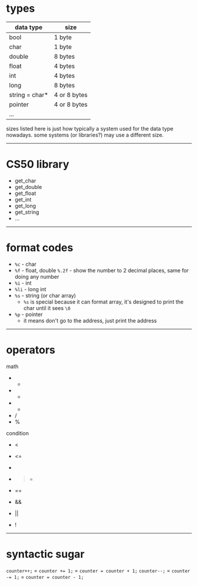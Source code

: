 # types

| data type | size |
|---|---|
| bool | 1 byte |
| char | 1 byte |
| double | 8 bytes |
| float | 4 bytes |
| int | 4 bytes |
| long | 8 bytes |
| string = char* | 4 or 8 bytes |
| pointer | 4 or 8 bytes |
| ... | |
sizes listed here is just how typically a system used for the data type nowadays.
some systems (or libraries?) may use a different size.

---
# CS50 library
* get_char
* get_double
* get_float
* get_int
* get_long
* get_string
* ...
---
# format codes
* `%c` - char
* `%f` - float, double
	`%.2f` - show the number to 2 decimal places, same for doing any number
* `%i` - int
* `%li` - long int
* `%s` - string (or char array)
	* `%s` is special because it can format array, it's designed to print the char until it sees `\0`
* `%p` - pointer
	* it means don't go to the address, just print the address
---
# operators
math
* +
* -
* *
* /
* %

condition
* <
* <=
* >
* >=
* ==

* &&
* ||
* !
---
# syntactic sugar
`counter++;` = `counter += 1;` = `counter = counter + 1;`
`counter--;` = `counter -= 1;` = `counter = counter - 1;`